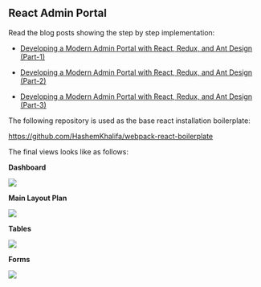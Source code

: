 ## React Admin Portal

Read the blog posts showing the step by step implementation:

* [Developing a Modern Admin Portal with React, Redux, and Ant Design (Part-1)](https://turkogluc.com/developing-react-admin-portal-with-redux-and-ant-design/)

* [Developing a Modern Admin Portal with React, Redux, and Ant Design (Part-2)](https://turkogluc.com/developing-admin-portal-with-react-redux-and-ant-design-part-2/)

* [Developing a Modern Admin Portal with React, Redux, and Ant Design (Part-3)](https://turkogluc.com/developing-admin-portal-with-react-redux-and-ant-design-part-3/)

The following repository is used as the base react installation boilerplate:

https://github.com/HashemKhalifa/webpack-react-boilerplate

The final views looks like as follows:

**Dashboard**

![](doc/pic-1.png)

**Main Layout Plan**

![](doc/pic-2.png)

**Tables**

![](doc/pic-3.png)

**Forms**

![](doc/pic-4.png)
